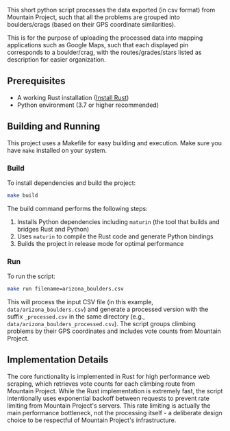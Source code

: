 This short python script processes the data exported (in csv format) from Mountain Project, such that all the problems are grouped into boulders/crags (based on their GPS coordinate similarities).

This is for the purpose of uploading the processed data into mapping applications such as Google Maps, such that each displayed pin corresponds to a boulder/crag, with the routes/grades/stars listed as description for easier organization.

## Prerequisites

- A working Rust installation ([Install Rust](https://www.rust-lang.org/tools/install))
- Python environment (3.7 or higher recommended)

## Building and Running

This project uses a Makefile for easy building and execution. Make sure you have `make` installed on your system.

### Build
To install dependencies and build the project:
```bash
make build
```

The build command performs the following steps:
1. Installs Python dependencies including `maturin` (the tool that builds and bridges Rust and Python)
2. Uses `maturin` to compile the Rust code and generate Python bindings
3. Builds the project in release mode for optimal performance

### Run
To run the script:
```bash
make run filename=arizona_boulders.csv
```

This will process the input CSV file (in this example, `data/arizona_boulders.csv`) and generate a processed version with the suffix `_processed.csv` in the same directory (e.g., `data/arizona_boulders_processed.csv`). The script groups climbing problems by their GPS coordinates and includes vote counts from Mountain Project.

## Implementation Details

The core functionality is implemented in Rust for high performance web scraping, which retrieves vote counts for each climbing route from Mountain Project. While the Rust implementation is extremely fast, the script intentionally uses exponential backoff between requests to prevent rate limiting from Mountain Project's servers. This rate limiting is actually the main performance bottleneck, not the processing itself - a deliberate design choice to be respectful of Mountain Project's infrastructure.